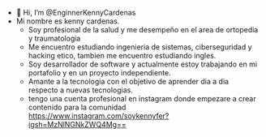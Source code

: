 - 👋 Hi, I’m @EnginnerKennyCardenas
- Mi nombre es kenny cardenas.
  - Soy profesional de la salud y me desempeño en el area de ortopedia y traumatologia
  - Me encuentro estudiando ingenieria de sistemas, ciberseguridad y hacking etico, tambien me encuentro estudiando ingles.
  - Soy desarrollador de software y actualmente estoy trabajando en mi portafolio y en un proyecto independiente.
  - Amante a la tecnologia con el objetivo de aprender dia a dia respecto a nuevas tecnologias.
  - tengo una cuenta profesional en instagram donde empezare a crear contenido para la comunidad https://www.instagram.com/soykennyfer?igsh=MzNlNGNkZWQ4Mg==
<!---
EnginnerKennyCardenas/EnginnerKennyCardenas is a ✨ special ✨ repository because its `README.md` (this file) appears on your GitHub profile.
You can click the Preview link to take a look at your changes.
--->
